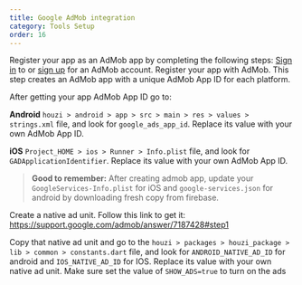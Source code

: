 ```yaml
---
title: Google AdMob integration
category: Tools Setup
order: 16
---
```


Register your app as an AdMob app by completing the following steps:
[Sign in](https://admob.google.com/home/) to or [sign up](https://support.google.com/admob/answer/7356219) for an AdMob account.
Register your app with AdMob. This step creates an AdMob app with a unique AdMob App ID for each platform.

After getting your app AdMob App ID go to:

**Android** `houzi > android > app > src > main > res > values > strings.xml` file, and look for `google_ads_app_id`. Replace its value with your own AdMob App ID.

**iOS** `Project_HOME > ios > Runner > Info.plist` file, and look for `GADApplicationIdentifier`. Replace its value with your own AdMob App ID. 

> **Good to remember:** After creating admob app, update your `GoogleServices-Info.plist` for iOS and `google-services.json` for android by downloading fresh copy from firebase.

Create a native ad unit. Follow this link to get it: https://support.google.com/admob/answer/7187428#step1

Copy that native ad unit and go to the `houzi > packages > houzi_package > lib > common > constants.dart` file, and look for `ANDROID_NATIVE_AD_ID` for android and `IOS_NATIVE_AD_ID` for IOS. Replace its value with your own native ad unit.
Make sure set the value of `SHOW_ADS=true` to turn on the ads